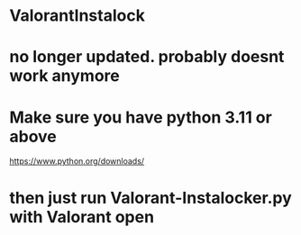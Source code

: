 # ValorantInstalock
# no longer updated. probably doesnt work anymore
# Make sure you have python 3.11 or above
https://www.python.org/downloads/
# then just run Valorant-Instalocker.py with Valorant open

